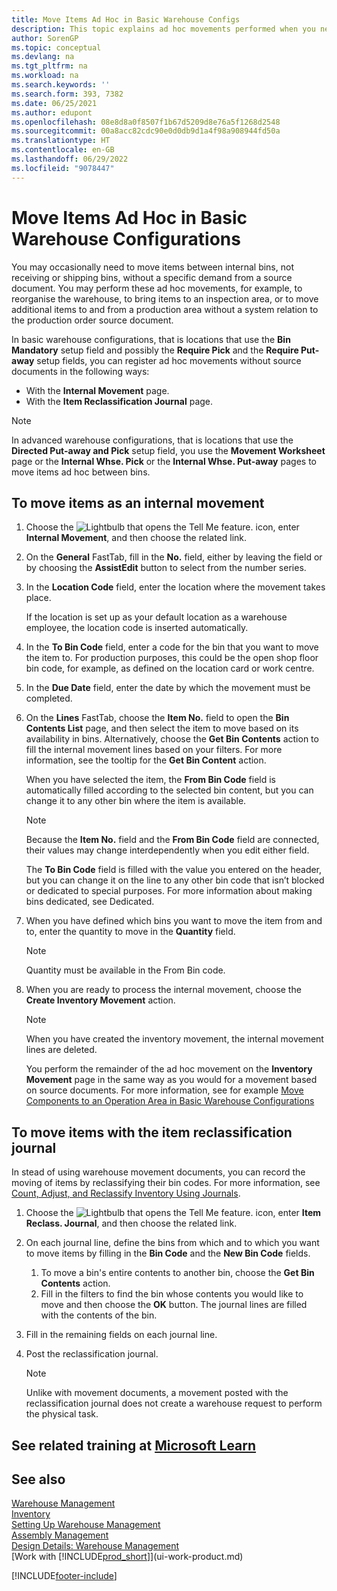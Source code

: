 ```yaml
---
title: Move Items Ad Hoc in Basic Warehouse Configs
description: This topic explains ad hoc movements performed when you need to move items between internal bins without a specific demand from a source document.
author: SorenGP
ms.topic: conceptual
ms.devlang: na
ms.tgt_pltfrm: na
ms.workload: na
ms.search.keywords: ''
ms.search.form: 393, 7382
ms.date: 06/25/2021
ms.author: edupont
ms.openlocfilehash: 08e8d8a0f8507f1b67d5209d8e76a5f1268d2548
ms.sourcegitcommit: 00a8acc82cdc90e0d0db9d1a4f98a908944fd50a
ms.translationtype: HT
ms.contentlocale: en-GB
ms.lasthandoff: 06/29/2022
ms.locfileid: "9078447"
---
```

# <a name="move-items-ad-hoc-in-basic-warehouse-configurations"></a>Move Items Ad Hoc in Basic Warehouse Configurations

You may occasionally need to move items between internal bins, not receiving or shipping bins, without a specific demand from a source document. You may perform these ad hoc movements, for example, to reorganise the warehouse, to bring items to an inspection area, or to move additional items to and from a production area without a system relation to the production order source document.  

In basic warehouse configurations, that is locations that use the **Bin Mandatory** setup field and possibly the **Require Pick** and the **Require Put-away** setup fields, you can register ad hoc movements without source documents in the following ways:  

- With the **Internal Movement** page.  
- With the **Item Reclassification Journal** page.  

> [!NOTE]  
>  In advanced warehouse configurations, that is locations that use the **Directed Put-away and Pick** setup field, you use the **Movement Worksheet** page or the **Internal Whse. Pick** or the **Internal Whse. Put-away** pages to move items ad hoc between bins.  

## <a name="to-move-items-as-an-internal-movement"></a>To move items as an internal movement

1.  Choose the ![Lightbulb that opens the Tell Me feature.](media/ui-search/search_small.png "Tell me what you want to do") icon, enter **Internal Movement**, and then choose the related link.  
2.  On the **General** FastTab, fill in the **No.** field, either by leaving the field or by choosing the **AssistEdit** button to select from the number series.  
3.  In the **Location Code** field, enter the location where the movement takes place.  

    If the location is set up as your default location as a warehouse employee, the location code is inserted automatically.  
4.  In the **To Bin Code** field, enter a code for the bin that you want to move the item to. For production purposes, this could be the open shop floor bin code, for example, as defined on the location card or work centre.  
5.  In the **Due Date** field, enter the date by which the movement must be completed.  
6.  On the **Lines** FastTab, choose the **Item No.** field to open the **Bin Contents List** page, and then select the item to move based on its availability in bins. Alternatively, choose the **Get Bin Contents** action to fill the internal movement lines based on your filters. For more information, see the tooltip for the **Get Bin Content** action.  

    When you have selected the item, the **From Bin Code** field is automatically filled according to the selected bin content, but you can change it to any other bin where the item is available.  

    > [!NOTE]  
    >  Because the **Item No.** field and the **From Bin Code** field are connected, their values may change interdependently when you edit either field.  

    The **To Bin Code** field is filled with the value you entered on the header, but you can change it on the line to any other bin code that isn’t blocked or dedicated to special purposes. For more information about making bins dedicated, see Dedicated.  
7.  When you have defined which bins you want to move the item from and to, enter the quantity to move in the **Quantity** field.  

    > [!NOTE]  
    >  Quantity must be available in the From Bin code.  

8.  When you are ready to process the internal movement, choose the **Create Inventory Movement** action.  

    > [!NOTE]  
    >  When you have created the inventory movement, the internal movement lines are deleted.  

    You perform the remainder of the ad hoc movement on the **Inventory Movement** page in the same way as you would for a movement based on source documents. For more information, see for example [Move Components to an Operation Area in Basic Warehouse Configurations](warehouse-how-to-move-components-to-an-operation-area-in-basic-warehousing.md)  

## <a name="to-move-items-with-the-item-reclassification-journal"></a>To move items with the item reclassification journal

In stead of using warehouse movement documents, you can record the moving of items by reclassifying their bin codes. For more information, see [Count, Adjust, and Reclassify Inventory Using Journals](inventory-how-count-adjust-reclassify.md).

1.  Choose the ![Lightbulb that opens the Tell Me feature.](media/ui-search/search_small.png "Tell me what you want to do") icon, enter **Item Reclass. Journal**, and then choose the related link.  
2.  On each journal line, define the bins from which and to which you want to move items by filling in the **Bin Code** and the **New Bin Code** fields.  

    1.  To move a bin's entire contents to another bin, choose the **Get Bin Contents** action.  
    2.  Fill in the filters to find the bin whose contents you would like to move and then choose the **OK** button. The journal lines are filled with the contents of the bin.  
3.  Fill in the remaining fields on each journal line.   
4.  Post the reclassification journal.  

    > [!NOTE]  
    >  Unlike with movement documents, a movement posted with the reclassification journal does not create a warehouse request to perform the physical task.  

## <a name="see-related-training-at-microsoft-learn"></a>See related training at [Microsoft Learn](/learn/modules/manage-internal-warehouse-processes/)

## <a name="see-also"></a>See also 

[Warehouse Management](warehouse-manage-warehouse.md)  
[Inventory](inventory-manage-inventory.md)  
[Setting Up Warehouse Management](warehouse-setup-warehouse.md)  
[Assembly Management](assembly-assemble-items.md)  
[Design Details: Warehouse Management](design-details-warehouse-management.md)  
[Work with [!INCLUDE[prod_short](includes/prod_short.md)]](ui-work-product.md)


[!INCLUDE[footer-include](includes/footer-banner.md)]